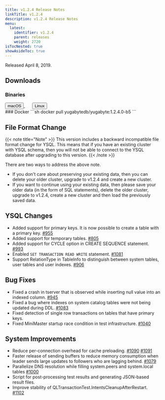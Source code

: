 ```yaml
---
title: v1.2.4 Release Notes
linkTitle: v1.2.4
description: v1.2.4 Release Notes
menu:
  latest:
    identifier: v1.2.4
    parent: releases
    weight: 2720
isTocNested: true
showAsideToc: true
---
```


Released April 8, 2019.

## Downloads
### Binaries
<a class="download-binary-link" href="https://downloads.yugabyte.com/yugabyte-ce-1.2.4.0-darwin.tar.gz">
  <button>
    <i class="fab fa-apple"></i><span class="download-text">macOS</span>
  </button>
</a>
&nbsp; &nbsp; &nbsp; 
<a class="download-binary-link" href="https://downloads.yugabyte.com/yugabyte-ce-1.2.4.0-linux.tar.gz">
  <button>
    <i class="fab fa-linux"></i><span class="download-text">Linux</span>
  </button>
</a>
<br />
### Docker
```sh
docker pull yugabytedb/yugabyte:1.2.4.0-b5
```

## File Format Change

{{< note title="Note" >}}
This version includes a backward incompatible file format change for YSQL. This means that if you have an existing cluster with YSQL schema, then you will not be able to connect to the YSQL database after upgrading to this version.
{{< /note >}}

There are two ways to address the above note.

* If you don't care about preserving your existing data, then you can delete your older cluster, upgrade to v1.2.4 and create a new cluster.
* If you want to continue using your existing data, then please save your older data (in the form of SQL statements), delete the older cluster, upgrade to v1.2.4, create a new cluster and then load the previously saved data.

## YSQL Changes
* Added support for primary keys. It is now possible to create a table with a primary key. [#955](https://github.com/Yugabyte/yugabyte-db/issues/955)
* Added support for temporary tables. [#805](https://github.com/Yugabyte/yugabyte-db/issues/1090)
* Added support for CYCLE option in CREATE SEQUENCE statement. [#993](https://github.com/Yugabyte/yugabyte-db/issues/993)
* Enabled `SET TRANSACTION READ WRITE` statement. [#1081](https://github.com/Yugabyte/yugabyte-db/issues/1081)
* Support RelationType in TableInfo to distinguish between system tables, user tables and user indexes. [#906](https://github.com/Yugabyte/yugabyte-db/issues/906)

## Bug Fixes
* Fixed a crash in tserver that is observed while inserting null value into an indexed column. [#945](https://github.com/Yugabyte/yugabyte-db/issues/945)
* Fixed a bug where indexes on system catalog tables were not being updated during DDL. [#1083](https://github.com/Yugabyte/yugabyte-db/issues/1083)
* Fixed detection of single row transactions on tables that have primary keys.
* Fixed MiniMaster startup race condition in test infrastructure. [#1040](https://github.com/Yugabyte/yugabyte-db/issues/1040)

## System Improvements
* Reduce per-connection overhead for cache preloading. [#1090](https://github.com/Yugabyte/yugabyte-db/issues/1090) [#1091](https://github.com/YugaByte/yugabyte-db/issues/1091)
* Faster release of sending buffers to reduce memory consumption when leader sends large updates to followers who are lagging behind. [#1079](https://github.com/Yugabyte/yugabyte-db/issues/1079)
* Parallelize DNS resolution while filling system.peers and system.local tables [#1000](https://github.com/Yugabyte/yugabyte-db/issues/1000)
* Script for post-processing test results and generating JSON-based result files.
* Improve stability of QLTransactionTest.IntentsCleanupAfterRestart. [#1102](https://github.com/Yugabyte/yugabyte-db/issues/1102)

